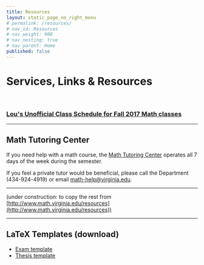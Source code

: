 ```yaml
---
title: Resources
layout: static_page_no_right_menu
# permalink: /resources/
# nav_id: Resources
# nav_weight: 900
# nav_nesting: true
# nav_parent: Home
published: false
---
```


# Services, Links & Resources

<br>

### [Lou's Unofficial Class Schedule for Fall 2017 Math classes](http://rabi.phys.virginia.edu/mySIS/CS2/page.php?Semester=1178&Type=Group&Group=Mathematics)

---

## Math Tutoring Center

If you need help with a math course, the [Math Tutoring Center](http://people.virginia.edu/~psb7p/MTCsch.html) operates all 7 days of the week during the semester.

If you feel a private tutor would be beneficial, please call the Department (434-924-4919) or email [math-help@virginia.edu](mailto:math-help@virginia.edu).

---

(under construction: to copy the rest from [http://www.math.virginia.edu/resources](http://www.math.virginia.edu/resources))

---

## LaTeX Templates (download)

- [Exam template]({{site.url}}/resources/template_exam.tex)
- [Thesis template]({{site.url}}/resources/template_thesis.tex)
